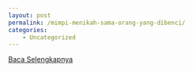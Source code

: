```yaml
---
layout: post
permalink: /mimpi-menikah-sama-orang-yang-dibenci/
categories:
    - Uncategorized
---
```


[Baca Selengkapnya](/06)